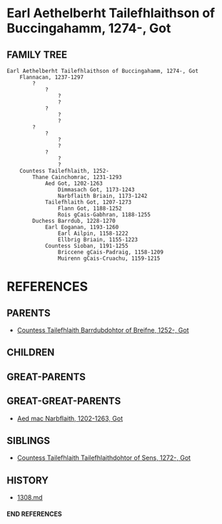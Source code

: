 # Earl Aethelberht Tailefhlaithson of Buccingahamm, 1274-, Got

## FAMILY TREE
```
Earl Aethelberht Tailefhlaithson of Buccingahamm, 1274-, Got
    Flannacan, 1237-1297
        ?
            ?
                ?
                ?
            ?
                ?
                ?
        ?
            ?
                ?
                ?
            ?
                ?
                ?
    Countess Tailefhlaith, 1252-
        Thane Cainchomrac, 1231-1293
            Aed Got, 1202-1263
                Dimmasach Got, 1173-1243
                Narbflaith Briain, 1173-1242
            Tailefhlaith Got, 1207-1273
                Flann Got, 1188-1252
                Rois gCais-Gabhran, 1188-1255
        Duchess Barrdub, 1228-1270
            Earl Eoganan, 1193-1260
                Earl Ailpin, 1158-1222
                Ellbrig Briain, 1155-1223
            Countess Sioban, 1191-1255
                Briccene gCais-Padraig, 1158-1209
                Muirenn gCais-Cruachu, 1159-1215        
```


# REFERENCES

## PARENTS 
* [Countess Tailefhlaith Barrdubdohtor of Breifne, 1252-, Got](tailefhlaith_barrdubdohtor_1252.md)

## CHILDREN 

## GREAT-PARENTS 

## GREAT-GREAT-PARENTS 
* [Aed mac Narbflaith, 1202-1263, Got](aed_mac_narbflaith_1202.md)
## SIBLINGS

* [Countess Tailefhlaith Tailefhlaithdohtor of Sens, 1272-, Got](tailefhlaith_tailefhlaithdohtor_1272.md)
 
## HISTORY
* [1308.md](../h/1309.md)

#### END REFERENCES
